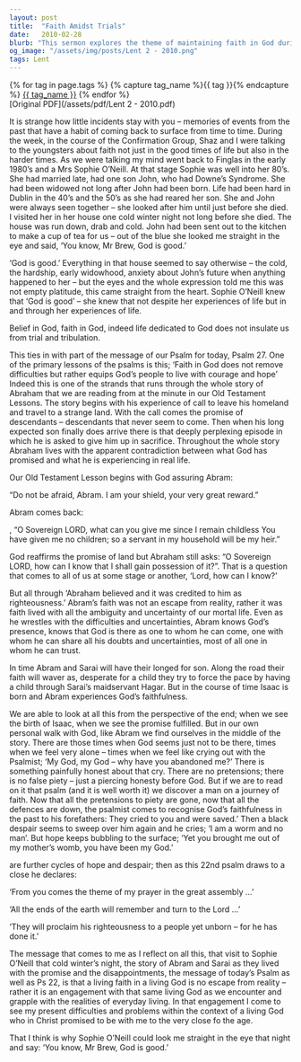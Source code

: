 ```yaml
---
layout: post
title:  "Faith Amidst Trials"
date:   2010-02-28
blurb: "This sermon explores the theme of maintaining faith in God during difficult times, using the story of Sophie O'Neill and Abraham's journey as examples. It emphasizes that faith in God does not insulate us from trials and tribulations, but equips us to live with courage and hope."
og_image: "/assets/img/posts/Lent 2 - 2010.png"
tags: Lent
---    
```

<div class="tag-pills">
  {% for tag in page.tags %}
    {% capture tag_name %}{{ tag }}{% endcapture %}
    <a href="{{ site.baseurl }}/tag/{{ tag_name }}" class="tag-pill">{{ tag_name }}</a>
  {% endfor %}
</div>
[Original PDF](/assets/pdf/Lent 2 - 2010.pdf)

It is strange how little incidents stay with you – memories of events from the past that have a habit of coming back to surface from time to time. During the week, in the course of the Confirmation Group, Shaz and I were talking to the youngsters about faith not just in the good times of life but also in the harder times. As we were talking my mind went back to Finglas in the early 1980’s and a Mrs Sophie O’Neill. At that stage Sophie was well into her 80’s. She had married late, had one son John, who had Downe’s Syndrome. She had been widowed not long after John had been born. Life had been hard in Dublin in the 40’s and the 50’s as she had reared her son. She and John were always seen together – she looked after him until just before she died. I visited her in her house one cold winter night not long before she died. The house was run down, drab and cold. John had been sent out to the kitchen to make a cup of tea for us – out of the blue she looked me straight in the eye and said, ‘You know, Mr Brew, God is good.’

‘God is good.’ Everything in that house seemed to say otherwise – the cold, the hardship, early widowhood, anxiety about John’s future when anything happened to her – but the eyes and the whole expression told me this was not empty platitude, this came straight from the heart. Sophie O’Neill knew that ‘God is good’ – she knew that not despite her experiences of life but in and through her experiences of life.

Belief in God, faith in God, indeed life dedicated to God does not insulate us from trial and tribulation.

This ties in with part of the message of our Psalm for today, Psalm 27. One of the primary lessons of the psalms is this; ‘Faith in God does not remove difficulties but rather equips God’s people to live with courage and hope’ Indeed this is one of the strands that runs through the whole story of Abraham that we are reading from at the minute in our Old Testament Lessons. The story begins with his experience of call to leave his homeland and travel to a strange land. With the call comes the promise of descendants – descendants that never seem to come. Then when his long expected son finally does arrive there is that deeply perplexing episode in which he is asked to give him up in sacrifice. Throughout the whole story Abraham lives with the apparent contradiction between what God has promised and what he is experiencing in real life.

Our Old Testament Lesson begins with God assuring Abram:

“Do not be afraid, Abram.
I am your shield,
your very great reward.”

Abram comes back:

, “O Sovereign LORD, what can you give me since I remain childless You have given me no children; so a servant in my household will be my heir.”

God reaffirms the promise of land but Abraham still asks: “O Sovereign LORD, how can I know that I shall gain possession of it?”. That is a question that comes to all of us at some stage or another, ‘Lord, how can I know?’

But all through ‘Abraham believed and it was credited to him as righteousness.’ Abram’s faith was not an escape from reality, rather it was faith lived with all the ambiguity and uncertainty of our mortal life. Even as he wrestles with the difficulties and uncertainties, Abram knows God’s presence, knows that God is there as one to whom he can come, one with whom he can share all his doubts and uncertainties, most of all one in whom he can trust.

In time Abram and Sarai will have their longed for son. Along the road their faith will waver as, desperate for a child they try to force the pace by having a child through Sarai’s maidservant Hagar. But in the course of time Isaac is born and Abram experiences God’s faithfulness.

We are able to look at all this from the perspective of the end; when we see the birth of Isaac, when we see the promise fulfilled. But in our own personal walk with God, like Abram we find ourselves in the middle of the story. There are those times when God seems just not to be there, times when we feel very alone – times when we feel like crying out with the Psalmist; ‘My God, my God – why have you abandoned me?’ There is something painfully honest about that cry. There are no pretensions; there is no false piety – just a piercing honesty before God. But if we are to read on it that psalm (and it is well worth it) we discover a man on a journey of faith. Now that all the pretensions to piety are gone, now that all the defences are down, the psalmist comes to recognise God’s faithfulness in the past to his forefathers: They cried to you and were saved.’ Then a black despair seems to sweep over him again and he cries; ‘I am a worm and no man’. But hope keeps bubbling to the surface; ‘Yet you brought me out of my mother’s womb, you have been my God.’

are further cycles of hope and despair; then as this 22nd psalm draws to a close he declares:

‘From you comes the theme of my prayer in the great assembly …’

‘All the ends of the earth will remember and turn to the Lord …’

‘They will proclaim his righteousness to a people yet unborn – for he has done it.’

The message that comes to me as I reflect on all this, that visit to Sophie O’Neill that cold winter’s night, the story of Abram and Sarai as they lived with the promise and the disappointments, the message of today’s Psalm as well as Ps 22, is that a living faith in a living God is no escape from reality – rather it is an engagement with that same living God as we encounter and grapple with the realities of everyday living. In that engagement I come to see my present difficulties and problems within the context of a living God who in Christ promised to be with me to the very close fo the age.

That I think is why Sophie O’Neill could look me straight in the eye that night and say: ‘You know, Mr Brew, God is good.’
